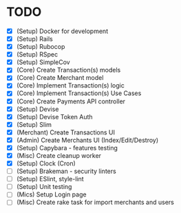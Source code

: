 
# TODO

- [x] (Setup) Docker for development
- [x] (Setup) Rails
- [x] (Setup) Rubocop
- [x] (Setup) RSpec
- [x] (Setup) SimpleCov
- [x] (Core) Create Transaction(s) models
- [x] (Core) Create Merchant model 
- [X] (Core) Implement Transaction(s) logic
- [x] (Core) Implement Transaction(s) Use Cases
- [x] (Core) Create Payments API controller
- [x] (Setup) Devise
- [x] (Setup) Devise Token Auth
- [x] (Setup) Slim
- [x] (Merchant) Create Transactions UI
- [x] (Admin) Create Merchants UI (Index/Edit/Destroy)
- [x] (Setup) Capybara - features testing 
- [x] (Misc) Create cleanup worker 
- [x] (Setup) Clock (Cron)
- [ ] (Setup) Brakeman - security linters
- [ ] (Setup) ESlint, style-lint
- [ ] (Setup) Unit testing 
- [ ] (Mics) Setup Login page
- [ ] (Misc) Create rake task for import merchants and users

